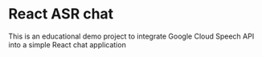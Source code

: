 # React ASR chat

This is an educational demo project to integrate Google Cloud Speech API into a
simple React chat application
